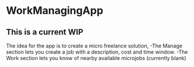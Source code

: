 # WorkManagingApp

## This is a current WIP 

The idea for the app is to create a micro freelance solution, 
-The Manage section lets you create a job with a description, cost and time window.
-The Work section lets you know of nearby available microjobs (currently blank)


